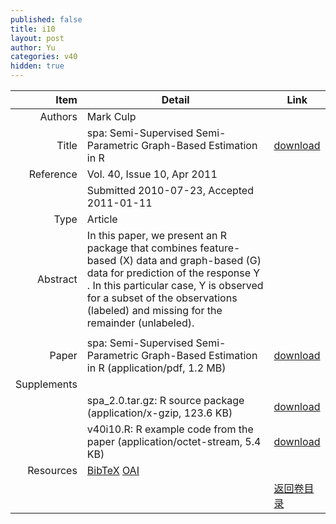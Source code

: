 ```yaml
---
published: false
title: i10
layout: post
author: Yu
categories: v40
hidden: true
---
```


| Item | Detail | Link |
|---:|---|---|
| Authors | Mark Culp| |
| Title |spa: Semi-Supervised Semi-Parametric Graph-Based Estimation in R | [download](http://www.jstatsoft.org/v40/i10/paper) |
| Reference |Vol. 40, Issue 10, Apr 2011 | |
| | Submitted 2010-07-23, Accepted 2011-01-11| | 
| Type | Article| |
| Abstract | In this paper, we present an R package that combines feature-based (X) data and graph-based (G) data for prediction of the response Y . In this particular case, Y is observed for a subset of the observations (labeled) and missing for the remainder (unlabeled).
| |
| Paper | spa: Semi-Supervised Semi-Parametric Graph-Based Estimation in R  (application/pdf, 1.2 MB)| [download](http://www.jstatsoft.org/v40/i10/paper) |
| Supplements | | |
| |spa_2.0.tar.gz: R source package  (application/x-gzip, 123.6 KB)|  [download](http://www.jstatsoft.org/v40/i10/supp/1) |
| |v40i10.R:       R example code from the paper  (application/octet-stream, 5.4 KB)|  [download](http://www.jstatsoft.org/v40/i10/supp/2) |
| Resources | [BibTeX](http://www.jstatsoft.org/v40/i10/bibtex) [OAI](http://www.jstatsoft.org/oai?verb=GetRecord&identifier=oai.jstatsoft/v40/i10&prefix=oai_dc)| |
| |  | [返回卷目录]({{site.baseurl}}/volume/v40.html) |